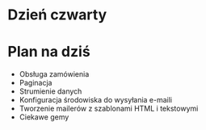 <!SLIDE title-slide transition=fade>

# Dzień czwarty #

<!SLIDE smaller bullets incremental transition=fade>

# Plan na dziś #
  
  * Obsługa zamówienia
  * Paginacja
  * Strumienie danych
  * Konfiguracja środowiska do wysyłania e-maili
  * Tworzenie mailerów z szablonami HTML i tekstowymi
  * Ciekawe gemy